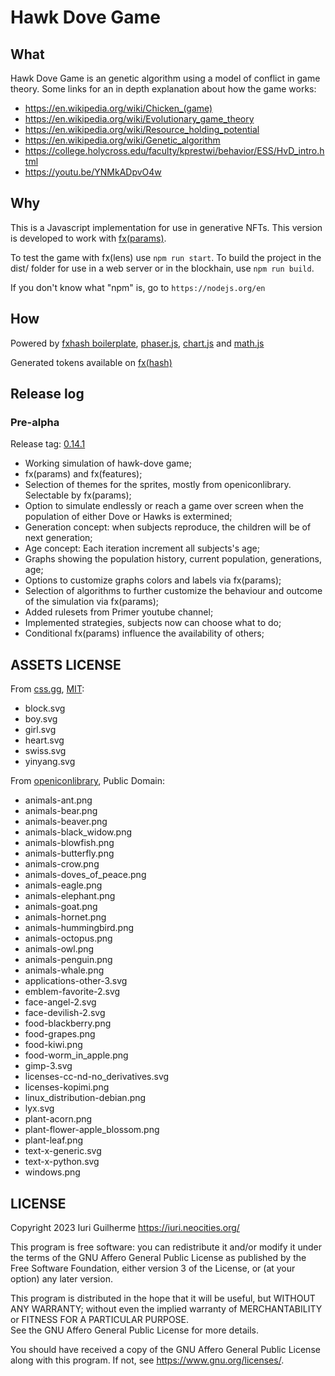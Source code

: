 Hawk Dove Game
===

What
---

Hawk Dove Game is an genetic algorithm using a model of conflict in game 
theory. Some links for an in depth explanation about how the game works:  

* <https://en.wikipedia.org/wiki/Chicken_(game)>
* <https://en.wikipedia.org/wiki/Evolutionary_game_theory>
* <https://en.wikipedia.org/wiki/Resource_holding_potential>
* <https://en.wikipedia.org/wiki/Genetic_algorithm>
* <https://college.holycross.edu/faculty/kprestwi/behavior/ESS/HvD_intro.html>
* <https://youtu.be/YNMkADpvO4w>

Why
---

This is a Javascript implementation for use in generative NFTs. This 
version is developed to work with 
[fx(params)](https://www.fxhash.xyz/doc/collect/fxparams-mint-tickets).  

To test the game with fx(lens) use `npm run start`. To build the project in 
the dist/ folder for use in a web server or in the blockhain, use 
`npm run build`.  

If you don't know what "npm" is, go to `https://nodejs.org/en`  

How
---

Powered by 
[fxhash boilerplate](https://github.com/fxhash/fxhash-boilerplate), 
[phaser.js](https://phaser.io), [chart.js](https://chartjs.org) and 
[math.js](https://mathjs.org)  

Generated tokens available on 
[fx(hash)](https://www.fxhash.xyz/u/Iuri%20Guilherme)  

Release log
---

### Pre-alpha

Release tag: 
[0.14.1](https://github.com/iuriguilherme/hawk-dove-game/releases/tag/0.14.1)  

* Working simulation of hawk-dove game;  
* fx(params) and fx(features);  
* Selection of themes for the sprites, mostly from openiconlibrary. Selectable 
by fx(params);  
* Option to simulate endlessly or reach a game over screen when the population 
of either Dove or Hawks is extermined;  
* Generation concept: when subjects reproduce, the children will be of next 
generation;
* Age concept: Each iteration increment all subjects's age;  
* Graphs showing the population history, current population, generations, age;  
* Options to customize graphs colors and labels via fx(params);  
* Selection of algorithms to further customize the behaviour and outcome of the 
simulation via fx(params);  
* Added rulesets from Primer youtube channel;  
* Implemented strategies, subjects now can choose what to do;  
* Conditional fx(params) influence the availability of others;  

ASSETS LICENSE
---

From [css.gg](https://css.gg), [MIT](https://css.gg/doc/licence):  

* block.svg
* boy.svg
* girl.svg
* heart.svg
* swiss.svg
* yinyang.svg

From 
[openiconlibrary](https://sourceforge.net/projects/openiconlibrary/), 
Public Domain:  

* animals-ant.png
* animals-bear.png
* animals-beaver.png
* animals-black_widow.png
* animals-blowfish.png
* animals-butterfly.png
* animals-crow.png
* animals-doves_of_peace.png
* animals-eagle.png
* animals-elephant.png
* animals-goat.png
* animals-hornet.png
* animals-hummingbird.png
* animals-octopus.png
* animals-owl.png
* animals-penguin.png
* animals-whale.png
* applications-other-3.svg
* emblem-favorite-2.svg
* face-angel-2.svg
* face-devilish-2.svg
* food-blackberry.png
* food-grapes.png
* food-kiwi.png
* food-worm_in_apple.png
* gimp-3.svg
* licenses-cc-nd-no_derivatives.svg
* licenses-kopimi.png
* linux_distribution-debian.png
* lyx.svg
* plant-acorn.png
* plant-flower-apple_blossom.png
* plant-leaf.png
* text-x-generic.svg
* text-x-python.svg
* windows.png

LICENSE
---

Copyright 2023 Iuri Guilherme <https://iuri.neocities.org/>  

This program is free software: you can redistribute it and/or modify it under 
the terms of the GNU Affero General Public License as published by the Free 
Software Foundation, either version 3 of the License, or (at your option) any 
later version.  

This program is distributed in the hope that it will be useful, but WITHOUT ANY 
WARRANTY; without even the implied warranty of MERCHANTABILITY or FITNESS FOR A 
PARTICULAR PURPOSE.  
See the GNU Affero General Public License for more details.  

You should have received a copy of the GNU Affero General Public License along 
with this program.  If not, see <https://www.gnu.org/licenses/>.  
